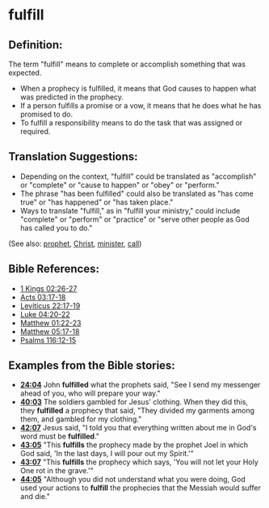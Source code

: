 # fulfill #

## Definition: ##

The term "fulfill" means to complete or accomplish something that was expected.

* When a prophecy is fulfilled, it means that God causes to happen what was predicted in the prophecy.
* If a person fulfills a promise or a vow, it means that he does what he has promised to do.
* To fulfill a responsibility means to do the task that was assigned or required.

## Translation Suggestions: ##

* Depending on the context, "fulfill" could be translated as "accomplish" or "complete" or "cause to happen" or "obey" or "perform."
* The phrase "has been fulfilled" could also be translated as "has come true" or "has happened" or "has taken place."
* Ways to translate "fulfill," as in "fulfill your ministry," could include "complete" or "perform" or "practice" or "serve other people as God has called you to do."

(See also: [prophet](../kt/prophet.md), [Christ](../kt/christ.md), [minister](../kt/minister.md), [call](../kt/call.md))

## Bible References: ##

* [1 Kings 02:26-27](en/tn/1ki/help/02/26)
* [Acts 03:17-18](en/tn/act/help/03/17)
* [Leviticus 22:17-19](en/tn/lev/help/22/17)
* [Luke 04:20-22](en/tn/luk/help/04/20)
* [Matthew 01:22-23](en/tn/mat/help/01/22)
* [Matthew 05:17-18](en/tn/mat/help/05/17)
* [Psalms 116:12-15](en/tn/psa/help/116/12)

## Examples from the Bible stories: ##

* __[24:04](en/tn/obs/help/24/04)__ John __fulfilled__  what the prophets said, "See I send my messenger ahead of you, who will prepare your way."
* __[40:03](en/tn/obs/help/40/03)__ The soldiers gambled for Jesus' clothing. When they did this, they __fulfilled__  a prophecy that said, "They divided my garments among them, and gambled for my clothing."
* __[42:07](en/tn/obs/help/42/07)__ Jesus said, "I told you that everything written about me in God's word must be __fulfilled__."
* __[43:05](en/tn/obs/help/43/05)__ "This __fulfills__  the prophecy made by the prophet Joel in which God said, 'In the last days, I will pour out my Spirit.'"
* __[43:07](en/tn/obs/help/43/07)__ "This __fulfills__  the prophecy which says, 'You will not let your Holy One rot in the grave.'"
* __[44:05](en/tn/obs/help/44/05)__ "Although you did not understand what you were doing, God used your actions to __fulfill__  the prophecies that the Messiah would suffer and die."